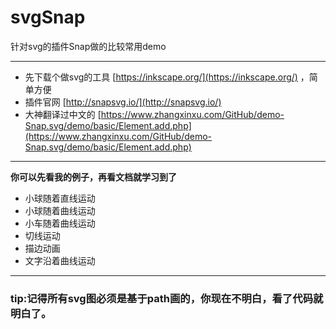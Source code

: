 # svgSnap
针对svg的插件Snap做的比较常用demo

---
* 先下载个做svg的工具
[https://inkscape.org/](https://inkscape.org/) ，简单方便
* 插件官网  [http://snapsvg.io/](http://snapsvg.io/)
* 大神翻译过中文的
[https://www.zhangxinxu.com/GitHub/demo-Snap.svg/demo/basic/Element.add.php](https://www.zhangxinxu.com/GitHub/demo-Snap.svg/demo/basic/Element.add.php)

---

**你可以先看我的例子，再看文档就学习到了**

* 小球随着直线运动
* 小球随着曲线运动
* 小车随着曲线运动
* 切线运动
* 描边动画
* 文字沿着曲线运动

---
### tip:记得所有svg图必须是基于path画的，你现在不明白，看了代码就明白了。
